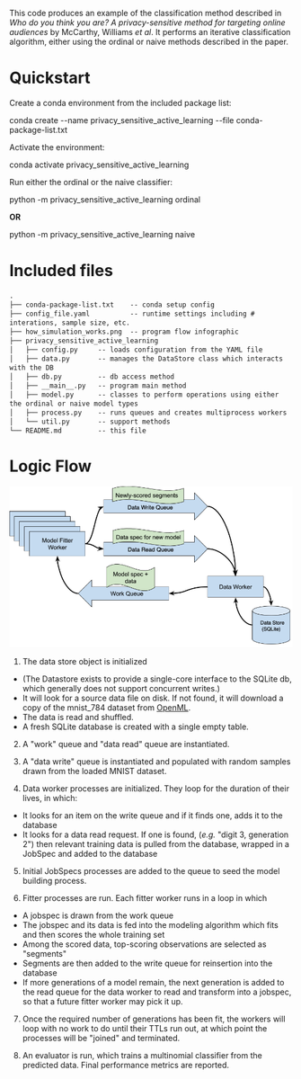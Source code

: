 This code produces an example of the classification method described in *Who do you think you are?
A privacy-sensitive method for targeting online audiences* by McCarthy, Williams *et al*. It performs an iterative classification algorithm, either using the ordinal or naive methods described in the paper.

# Quickstart

Create a conda environment from the included package list:

conda create --name privacy_sensitive_active_learning --file conda-package-list.txt

Activate the environment:

conda activate privacy_sensitive_active_learning

Run either the ordinal or the naive classifier:

python -m privacy_sensitive_active_learning ordinal

**OR**

python -m privacy_sensitive_active_learning naive


# Included files
```
.
├── conda-package-list.txt    -- conda setup config 
├── config_file.yaml          -- runtime settings including # interations, sample size, etc.
├── how_simulation_works.png  -- program flow infographic
├── privacy_sensitive_active_learning
│   ├── config.py     -- loads configuration from the YAML file
│   ├── data.py       -- manages the DataStore class which interacts with the DB
│   ├── db.py         -- db access method
│   ├── __main__.py   -- program main method
│   ├── model.py      -- classes to perform operations using either the ordinal or naive model types
│   ├── process.py    -- runs queues and creates multiprocess workers
│   └── util.py       -- support methods
└── README.md         -- this file
```

# Logic Flow

![How the Simulation Works](how_simulation_works.png)

1. The data store object is initialized 
 + (The Datastore exists to provide a single-core interface to the SQLite db, which generally does not support concurrent writes.)
 + It will look for a source data file on disk. If not found, it will download a copy of the mnist_784 dataset from [OpenML](https://www.openml.org). 
 + The data is read and shuffled.
 + A fresh SQLite database is created with a single empty table.

2. A "work" queue and "data read" queue are instantiated.

3. A "data write" queue is instantiated and populated with random samples drawn from the loaded MNIST dataset.

4. Data worker processes are initialized. They loop for the duration of their lives, in which:
 + It looks for an item on the write queue and if it finds one, adds it to the database
 + It looks for a data read request. If one is found, (*e.g.* "digit 3, generation 2") then relevant training data is pulled from the database, wrapped in a JobSpec and added to the database

5. Initial JobSpecs processes are added to the queue to seed the model building process.

6. Fitter processes are run. Each fitter worker runs in a loop in which
 + A jobspec is drawn from the work queue
 + The jobspec and its data is fed into the modeling algorithm which fits and then scores the whole training set
 + Among the scored data, top-scoring observations are selected as "segments"
 + Segments are then added to the write queue for reinsertion into the database
 + If more generations of a model remain, the next generation is added to the read queue for the data worker to read and transform into a jobspec, so that a future fitter worker may pick it up.

7. Once the required number of generations has been fit, the workers will loop with no work to do until their TTLs run out, at which point the processes will be "joined" and terminated. 

8. An evaluator is run, which trains a multinomial classifier from the predicted data. Final performance metrics are reported.

